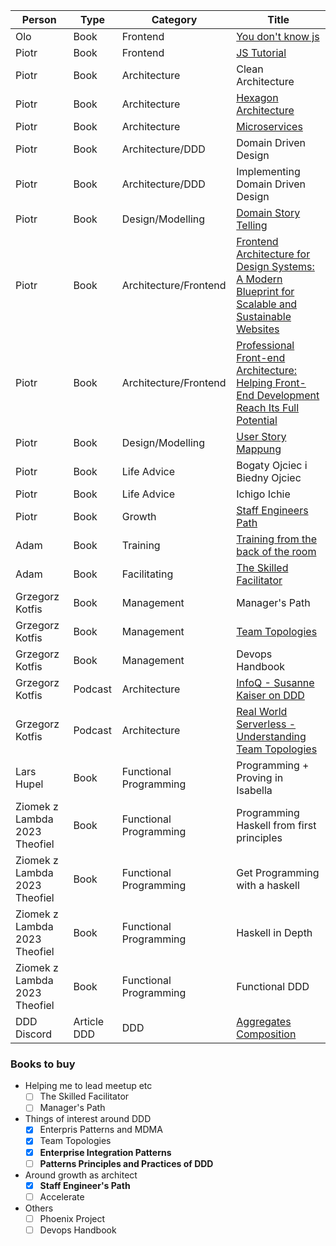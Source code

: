 | Person                        | Type        | Category               | Title                                                                                                                                                                           |
|-------------------------------|-------------|------------------------|---------------------------------------------------------------------------------------------------------------------------------------------------------------------------------|
| Olo                           | Book        | Frontend               | [You don't know js](https://github.com/getify/You-Dont-Know-JS)                                                                                                                 |
| Piotr                         | Book        | Frontend               | [JS Tutorial](http://javascript.info)                                                                                                                                           |
| Piotr                         | Book        | Architecture           | Clean Architecture                                                                                                                                                              |
| Piotr                         | Book        | Architecture           | [Hexagon Architecture](https://herbertograca.com/2017/11/16/explicit-architecture-01-ddd-hexagonal-onion-clean-cqrs-how-i-put-it-all-together/)                                 |
| Piotr                         | Book        | Architecture           | [Microservices](https://microservices.io/)                                                                                                                                      |
| Piotr                         | Book        | Architecture/DDD       | Domain Driven Design                                                                                                                                                            |
| Piotr                         | Book        | Architecture/DDD       | Implementing Domain Driven Design                                                                                                                                               |
| Piotr                         | Book        | Design/Modelling       | [Domain Story Telling](https://domainstorytelling.org/)                                                                                                                         |
| Piotr                         | Book        | Architecture/Frontend  | [Frontend Architecture for Design Systems: A Modern Blueprint for Scalable and Sustainable Websites](https://www.amazon.com/_/dp/1491926783)                                    |
| Piotr                         | Book        | Architecture/Frontend  | [Professional Front-end Architecture: Helping Front-End Development Reach Its Full Potential](https://www.amazon.com/_/dp/1726146456)                                           |
| Piotr                         | Book        | Design/Modelling       | [User Story Mappung](https://www.amazon.com/dp/1491904909/)                                                                                                                     |
| Piotr                         | Book        | Life Advice            | Bogaty Ojciec i Biedny Ojciec                                                                                                                                                   |
| Piotr                         | Book        | Life Advice            | Ichigo Ichie                                                                                                                                                                    |
| Piotr                         | Book        | Growth                 | [Staff Engineers Path](https://www.amazon.pl/Staff-Engineers-Path-Individual-Contributors/dp/1098118731/)                                                                       |
| Adam                          | Book        | Training               | [Training from the back of the room](https://b-ok.xyz/book/975553/e42ceb)                                                                                                       |
| Adam                          | Book        | Facilitating           | [The Skilled Facilitator](https://www.amazon.com/Skilled-Facilitator-Comprehensive-Consultants-Facilitators/dp/0787947237)                                                      |
| Grzegorz Kotfis               | Book        | Management             | Manager's Path                                                                                                                                                                  |
| Grzegorz Kotfis               | Book        | Management             | [Team Topologies](https://teamtopologies.com/book)                                                                                                                              |
| Grzegorz Kotfis               | Book        | Management             | Devops Handbook                                                                                                                                                                 |
| Grzegorz Kotfis               | Podcast     | Architecture           | [InfoQ - Susanne Kaiser on DDD](https://www.infoq.com/podcasts/ddd-wardley-mapping-team-topologies/)                                                                            |
| Grzegorz Kotfis               | Podcast     | Architecture           | [Real World Serverless - Understanding Team Topologies](https://podcasts.apple.com/qa/podcast/66-understanding-team-topologies-with-nick-tune-and/id1499753495?i=1000577150321) |
| Lars Hupel                    | Book        | Functional Programming | Programming + Proving in Isabella                                                                                                                                               |
| Ziomek z Lambda 2023 Theofiel | Book        | Functional Programming | Programming Haskell from first principles                                                                                                                                       |
| Ziomek z Lambda 2023 Theofiel | Book        | Functional Programming | Get Programming with a haskell                                                                                                                                                  |
| Ziomek z Lambda 2023 Theofiel | Book        | Functional Programming | Haskell in Depth                                                                                                                                                                |
| Ziomek z Lambda 2023 Theofiel | Book        | Functional Programming | Functional DDD                                                                                                                                                                  |
| DDD Discord                   | Article DDD | DDD                    | [Aggregates Composition](https://www.inf.ufpr.br/lmperes/2019_2/ci167/material_aula/transparencias/UML/from_use_case_to_classes.pdf)                                            |


### Books to buy

- Helping me to lead meetup etc
	- [ ] The Skilled Facilitator
	- [ ] Manager's Path
- Things of interest around DDD
    - [x] Enterpris Patterns and MDMA
    - [x] Team Topologies
	- [x] **Enterprise Integration Patterns**
    - [ ] **Patterns Principles and Practices of DDD**
- Around growth as architect
	- [x] **Staff Engineer's Path**
	- [ ] Accelerate
- Others
	- [ ] Phoenix Project
	- [ ] Devops Handbook
